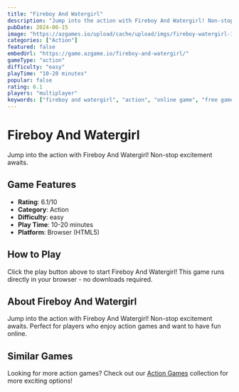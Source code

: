 ```yaml
---
title: "Fireboy And Watergirl"
description: "Jump into the action with Fireboy And Watergirl! Non-stop excitement awaits."
pubDate: 2024-06-15
image: "https://azgames.io/upload/cache/upload/imgs/fireboy-watergirl-1-m144x144.webp"
categories: ["Action"]
featured: false
embedUrl: "https://game.azgame.io/fireboy-and-watergirl/"
gameType: "action"
difficulty: "easy"
playTime: "10-20 minutes"
popular: false
rating: 6.1
players: "multiplayer"
keywords: ["fireboy and watergirl", "action", "online game", "free game"]
---
```


# Fireboy And Watergirl

Jump into the action with Fireboy And Watergirl! Non-stop excitement awaits.

## Game Features

- **Rating**: 6.1/10
- **Category**: Action
- **Difficulty**: easy
- **Play Time**: 10-20 minutes
- **Platform**: Browser (HTML5)

## How to Play

Click the play button above to start Fireboy And Watergirl! This game runs directly in your browser - no downloads required.

## About Fireboy And Watergirl

Jump into the action with Fireboy And Watergirl! Non-stop excitement awaits. Perfect for players who enjoy action games and want to have fun online.

## Similar Games

Looking for more action games? Check out our [Action Games](/categories/action) collection for more exciting options!
